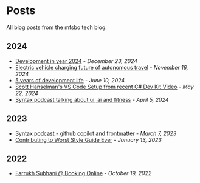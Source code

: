 # Posts

All blog posts from the mfsbo tech blog.

## 2024

- [Development in year 2024](/posts/2024-12-23-development-in-year-2024) - *December 23, 2024*
- [Electric vehicle charging future of autonomous travel](/posts/2024-11-16-electric-vehicle-charging-future-of-autonomous-travel.md) - *November 16, 2024*
- [5 years of development life](/posts/2024-06-10-5-years-of-development-life.md) - *June 10, 2024*
- [Scott Hanselman's VS Code Setup from recent C# Dev Kit Video](/posts/2024-05-22-scott-hanselman-vs-code-setup-csharp-dev-kit-video.md) - *May 22, 2024*
- [Syntax podcast talking about ui, ai and fitness](/posts/2024-04-05-syntax-podcast-talking-about-ui,-ai-and-fitness.md) - *April 5, 2024*

## 2023

- [Syntax podcast - github copilot and frontmatter](/posts/2023-03-07-syntax-podcast-github-copilot-and-frontmatter.md) - *March 7, 2023*
- [Contributing to Worst Style Guide Ever](/posts/2023-01-13-Style-Guide-Meme.md) - *January 13, 2023*

## 2022

- [Farrukh Subhani @ Booking Online](/posts/2022-10-19-welcome-to-jekyll.md) - *October 19, 2022*